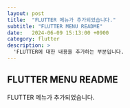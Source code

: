```yaml
---
layout: post
title:  "FLUTTER 메뉴가 추가되었습니다."
subtitle: "FLUTTER MENU README"
date:   2024-06-09 15:13:00 +0900
category: flutter
description: >
  'FLUTTER에 대한 내용을 추가하는 부분입니다.
---
```

## FLUTTER MENU README
FLUTTER 메뉴가 추가되었습니다.
